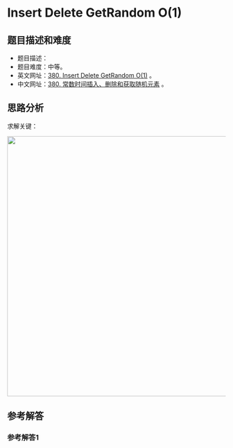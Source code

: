 # Insert Delete GetRandom O(1)

## 题目描述和难度
+ 题目描述：
+ 题目难度：中等。
+ 英文网址：[380. Insert Delete GetRandom O(1)](https://leetcode.com/problems/insert-delete-getrandom-o1/description/)  。
+ 中文网址：[380. 常数时间插入、删除和获取随机元素](https://leetcode-cn.com/problems/insert-delete-getrandom-o1/description/)  。
## 思路分析
求解关键：

<img src="https://liweiwei1419.github.io/images/leetcode-solution/" width="600">

## 参考解答
### 参考解答1

```java

```